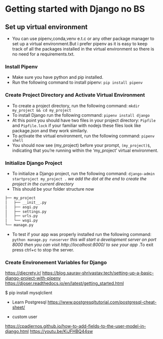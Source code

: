 # Getting started with Django no BS

## Set up virtual environment

- You can use pipenv,conda,venv e.t.c or any other package manager to set up a virtual environment.But i prefer pipenv as it is easy to keep track of all the packages installed in the virtual environment so there is no need for a requirements.txt.
<!-- why use virtual environment -->

### Install Pipenv

- Make sure you have python and pip installed.
- Run the following command to install pipenv:
  `pip install pipenv`

### Create Project Directory and Activate Virtual Environment

- To create a project directory, run the following command:
  `mkdir my_project && cd my_project`
- To install Django run the following command:
  `pipenv install django`
- At this point you should have two files in your project directory:
  `Pipfile` and `Pipfile.lock` if your familiar with nodejs these files look like package.json and they work similarly.
- To activate the virtual environment, run the following command:
  `pipenv shell`
- You should now see (my_project) before your prompt, `(my_project)$`, indicating that you’re running within the ‘my_project’ virtual environment.

### Initialize Django Project

- To initialize a Django project, run the following command:
  `django-admin startproject my_project .` _we add the dot at the end to create the project in the current directory_
- This should be your folder structure now

```bash
├── my_project
│   ├── __init__.py
│   ├── asgi.py
│   ├── settings.py
│   ├── urls.py
│   └── wsgi.py
└── manage.py
```

- To test if your app was properly installed run the following command:
  `python manage.py runserver` _this will start a development server on port 8000 then you can visit http://localhost:8000/ to see your app_ .To exit press ctrl+c to stop the server.

### Create Environement Variables for Django

https://djecrety.ir/
https://blog.saurav-shrivastav.tech/setting-up-a-basic-django-project-with-pipenv
https://djoser.readthedocs.io/en/latest/getting_started.html

<!--  -->

$ pip install mysqlclient

- Learn Postgresql
  https://www.postgresqltutorial.com/postgresql-cheat-sheet/

- custom user

https://cpadiernos.github.io/how-to-add-fields-to-the-user-model-in-django.html
https://youtu.be/KiJFHBQ44sw
